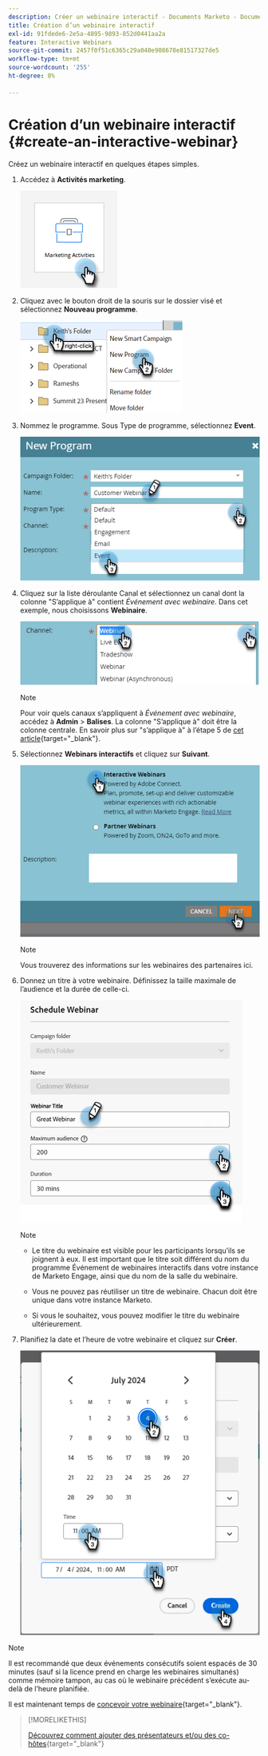 ```yaml
---
description: Créer un webinaire interactif - Documents Marketo - Documentation du produit
title: Création d’un webinaire interactif
exl-id: 91fdede6-2e5a-4895-9893-852d0441aa2a
feature: Interactive Webinars
source-git-commit: 2457f0f51c6365c29a040e908678e81517327de5
workflow-type: tm+mt
source-wordcount: '255'
ht-degree: 0%

---
```


# Création d’un webinaire interactif {#create-an-interactive-webinar}

Créez un webinaire interactif en quelques étapes simples.

1. Accédez à **Activités marketing**.

   ![](assets/create-an-interactive-webinar-1.png)

1. Cliquez avec le bouton droit de la souris sur le dossier visé et sélectionnez **Nouveau programme**.

   ![](assets/create-an-interactive-webinar-2.png)

1. Nommez le programme. Sous Type de programme, sélectionnez **Event**.

   ![](assets/create-an-interactive-webinar-3.png)

1. Cliquez sur la liste déroulante Canal et sélectionnez un canal dont la colonne &quot;S’applique à&quot; contient _Événement avec webinaire_. Dans cet exemple, nous choisissons **Webinaire**.

   ![](assets/create-an-interactive-webinar-4.png)

   >[!NOTE]
   >
   >Pour voir quels canaux s’appliquent à _Événement avec webinaire_, accédez à **Admin** > **Balises**. La colonne &quot;S’applique à&quot; doit être la colonne centrale. En savoir plus sur &quot;s’applique à&quot; à l’étape 5 de [cet article](/help/marketo/product-docs/administration/tags/create-a-program-channel.md){target="_blank"}.

1. Sélectionnez **Webinars interactifs** et cliquez sur **Suivant**.

   ![](assets/create-an-interactive-webinar-5.png)

   >[!NOTE]
   >
   >Vous trouverez des informations sur les webinaires des partenaires ici.

1. Donnez un titre à votre webinaire. Définissez la taille maximale de l’audience et la durée de celle-ci.

   ![](assets/create-an-interactive-webinar-6.png)

   >[!NOTE]
   >
   >* Le titre du webinaire est visible pour les participants lorsqu’ils se joignent à eux. Il est important que le titre soit différent du nom du programme Événement de webinaires interactifs dans votre instance de Marketo Engage, ainsi que du nom de la salle du webinaire.
   >
   >* Vous ne pouvez pas réutiliser un titre de webinaire. Chacun doit être unique dans votre instance Marketo.
   >
   >* Si vous le souhaitez, vous pouvez modifier le titre du webinaire ultérieurement.

1. Planifiez la date et l’heure de votre webinaire et cliquez sur **Créer**.

   ![](assets/create-an-interactive-webinar-7.png)

>[!NOTE]
>
>Il est recommandé que deux événements consécutifs soient espacés de 30 minutes (sauf si la licence prend en charge les webinaires simultanés) comme mémoire tampon, au cas où le webinaire précédent s’exécute au-delà de l’heure planifiée.

Il est maintenant temps de [concevoir votre webinaire](/help/marketo/product-docs/demand-generation/events/interactive-webinars/designing-interactive-webinars.md){target="_blank"}.

>[!MORELIKETHIS]
>
>[Découvrez comment ajouter des présentateurs et/ou des co-hôtes](/help/marketo/product-docs/demand-generation/events/interactive-webinars/add-a-webinar-team.md){target="_blank"}
